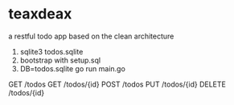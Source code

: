 # teaxdeax
a restful todo app based on the clean architecture

1. sqlite3 todos.sqlite
2. bootstrap with setup.sql
3. DB=todos.sqlite go run main.go

GET /todos
GET /todos/{id}
POST /todos
PUT /todos/{id}
DELETE /todos/{id}
